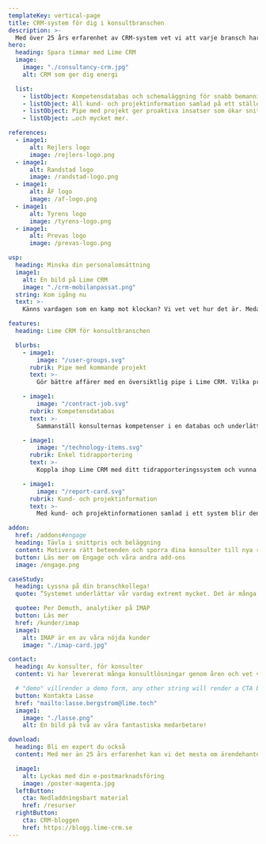 ```yaml
---
templateKey: vertical-page
title: CRM-system för dig i konsultbranschen
description: >-
  Med över 25 års erfarenhet av CRM-system vet vi att varje bransch har sina unika behov. Därför har vi skapat en lösning för dig i konsultbranschen.
hero:
  heading: Spara timmar med Lime CRM
  image:
    image: "./consultancy-crm.jpg"
    alt: CRM som ger dig energi

  list:
    - listObject: Kompetensdatabas och schemaläggning för snabb bemanning.
    - listObject: All kund- och projektinformation samlad på ett ställe. Alltid tillgänglig.
    - listObject: Pipe med projekt ger proaktiva insatser som ökar snittpris och beläggning.
    - listObject: …och mycket mer.

references:
  - image1:
      alt: Rejlers logo
      image: /rejlers-logo.png
  - image1:
      alt: Randstad logo
      image: /randstad-logo.png
  - image1:
      alt: ÅF logo
      image: /af-logo.png
  - image1:
      alt: Tyrens logo
      image: /tyrens-logo.png
  - image1:
      alt: Prevas logo
      image: /prevas-logo.png

usp:
  heading: Minska din personalomsättning
  image1:
    alt: En bild på Lime CRM
    image: "./crm-mobilanpassat.png"
  string: Kom igång nu
  text: >-
    Känns vardagen som en kamp mot klockan? Vi vet vet hur det är. Medarbetarna ska helst lägga minimalt med tid på administration för att kunna debitera fler timmar och höja marginalerna. Samtidigt måste all kund-, konsult- och projektinformation vara uppdaterad och tillgänglig för att alla ska kunna ge en bra leverans. Och stressen får inte ta över. Lösningen? Lime CRM.

features:
  heading: Lime CRM för konsultbranschen

  blurbs:
    - image1:
        image: "/user-groups.svg"
      rubrik: Pipe med kommande projekt
      text: >-
        Gör bättre affärer med en översiktlig pipe i Lime CRM. Vilka projekt är planerade? Går det sälja mer till samma kund? Öka snittpriset och beläggningen genom att vara proaktiv.

    - image1:
        image: "/contract-job.svg"
      rubrik: Kompetensdatabas
      text: >-
        Sammanställ konsulternas kompetenser i en databas och underlätta bemanningen av projekt. Sätt snabbt rätt kompetens på rätt plats och vid rätt tillfälle när en kund hör av sig.

    - image1:
        image: "/technology-items.svg"
      rubrik: Enkel tidrapportering
      text: >-
        Koppla ihop Lime CRM med ditt tidrapporteringssystem och vunna projekt blir direkt tillgängliga för rapportering. Läs tillbaka nedlagd tid och få affärsuppföljningen direkt.

    - image1:
        image: "/report-card.svg"
      rubrik: Kund- och projektinformation
      text: >-
        Med kund- och projektinformationen samlad i ett system blir den lättare att uppdatera. Det betyder mindre administration, mer tid (och data) för bra leveranser och i slutändan ökad kundnöjdhet.

addon:
  href: /addons#engage
  heading: Tävla i snittpris och beläggning
  content: Motivera rätt beteenden och sporra dina konsulter till nya resultat genom tävlingar. Engage add-on för Lime CRM kan användas både för klassiska säljtävlingar och för att skapa mjukare beteendeförändringar. Du skapar själv tävlingarna, baserade på den CRM-data som är viktigast för ditt bolag just nu.
  button: Läs mer om Engage och våra andra add-ons
  image: /engage.png

caseStudy:
  heading: Lyssna på din branschkollega!
  quote: “Systemet underlättar vår vardag extremt mycket. Det är många samtal, många kontakter och flera projekt som körs parallellt, så det är väldigt viktigt att vi har struktur och överblick. Det får vi med Lime CRM och kan driva våra projekt så som vi vill.”

  quotee: Per Demuth, analytiker på IMAP
  button: Läs mer
  href: /kunder/imap
  image1:
    alt: IMAP är en av våra nöjda kunder
    image: "./imap-card.jpg"

contact:
  heading: Av konsulter, för konsulter
  content: Vi har levererat många konsultlösningar genom åren och vet vad som krävs för att du ska få en enklare vardag. Oavsett om du arbetar på något av de stora bolagen eller ett av de mindre – våra konsulter hjälper gärna dig och dina kollegor.

  # "demo" villrender a demo form, any other string will render a CTA button, and the href below is where it will point to
  button: Kontakta Lasse
  href: "mailto:lasse.bergstrom@lime.tech"
  image1:
    image: "./lasse.png"
    alt: En bild på två av våra fantastiska medarbetare!

download:
  heading: Bli en expert du också
  content: Med mer än 25 års erfarenhet kan vi det mesta om ärendehantering, säljstöd och annat inom CRM. Och vi delar gärna vår kunskap med dig! I våra posters kan du till exempel läsa mer om hur ett CRM-system förenklar din vardag och hur du lyckas med ditt CRM-projekt. Allt är gratis, så klart.

  image1:
    alt: Lyckas med din e-postmarknadsföring
    image: /poster-magenta.jpg
  leftButton:
    cta: Nedladdningsbart material
    href: /resurser
  rightButton:
    cta: CRM-bloggen
    href: https://blogg.lime-crm.se
---
```

